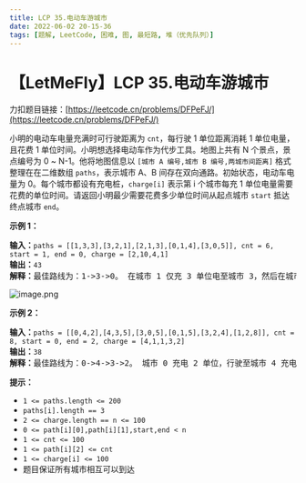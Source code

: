 ```yaml
---
title: LCP 35.电动车游城市
date: 2022-06-02 20-15-36
tags: [题解, LeetCode, 困难, 图, 最短路, 堆（优先队列）]
---
```


# 【LetMeFly】LCP 35.电动车游城市

力扣题目链接：[https://leetcode.cn/problems/DFPeFJ/](https://leetcode.cn/problems/DFPeFJ/)

<p>小明的电动车电量充满时可行驶距离为&nbsp;<code>cnt</code>，每行驶 1 单位距离消耗 1 单位电量，且花费 1 单位时间。小明想选择电动车作为代步工具。地图上共有 N 个景点，景点编号为 0 ~ N-1。他将地图信息以&nbsp;<code>[城市 A 编号,城市 B 编号,两城市间距离]</code>&nbsp;格式整理在在二维数组&nbsp;<code>paths</code>，表示城市 A、B 间存在双向通路。初始状态，电动车电量为 0。每个城市都设有充电桩，<code>charge[i]</code>&nbsp;表示第 i 个城市每充 1 单位电量需要花费的单位时间。请返回小明最少需要花费多少单位时间从起点城市&nbsp;<code>start</code>&nbsp;抵达终点城市&nbsp;<code>end</code>。</p>

<p><strong>示例 1：</strong></p>

<pre>
<strong>输入：</strong><code>paths = [[1,3,3],[3,2,1],[2,1,3],[0,1,4],[3,0,5]], cnt = 6, start = 1, end = 0, charge = [2,10,4,1]</code>
<strong>输出：</strong><code>43</code>
<strong>解释：</strong>最佳路线为：1-&gt;3-&gt;0。 在城市 1 仅充 3 单位电至城市 3，然后在城市 3 充 5 单位电，行驶至城市 0。 充电用时共 3*10 + 5*1= 35 行驶用时 3 + 5 = 8，此时总用时最短 43。
</pre>
<img alt="image.png" src="https://pic.leetcode-cn.com/1616125304-mzVxIV-image.png" />
<p><strong>示例 2：</strong></p>

<pre>
<strong>输入：</strong><code>paths = [[0,4,2],[4,3,5],[3,0,5],[0,1,5],[3,2,4],[1,2,8]], cnt = 8, start = 0, end = 2, charge = [4,1,1,3,2]</code>
<strong>输出：</strong><code>38</code>
<strong>解释：</strong>最佳路线为：0-&gt;4-&gt;3-&gt;2。 城市 0 充电 2 单位，行驶至城市 4 充电 8 单位，行驶至城市 3 充电 1 单位，最终行驶至城市 2。 充电用时 4*2+2*8+3*1 = 27 行驶用时 2+5+4 = 11，总用时最短 38。
</pre>

<p><strong>提示：</strong></p>

<ul>
	<li><code>1 &lt;= paths.length &lt;= 200</code></li>
	<li><code>paths[i].length == 3</code></li>
	<li><code>2 &lt;= charge.length == n &lt;= 100</code></li>
	<li><code>0 &lt;= path[i][0],path[i][1],start,end &lt; n</code></li>
	<li><code>1 &lt;= cnt &lt;= 100</code></li>
	<li><code>1 &lt;= path[i][2] &lt;= cnt</code></li>
	<li><code>1 &lt;= charge[i] &lt;= 100</code></li>
	<li>题目保证所有城市相互可以到达</li>
</ul>


    